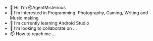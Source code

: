 - 👋 Hi, I’m @AgentMisterious
- 👀 I’m interested in Programming, Photography, Gaming, Writing and Music making
- 🌱 I’m currently learning Android Studio
- 💞️ I’m looking to collaborate on ...
- 📫 How to reach me ...

<!---
AgentMisterious/AgentMisterious is a ✨ special ✨ repository because its `README.md` (this file) appears on your GitHub profile.
You can click the Preview link to take a look at your changes.
--->
